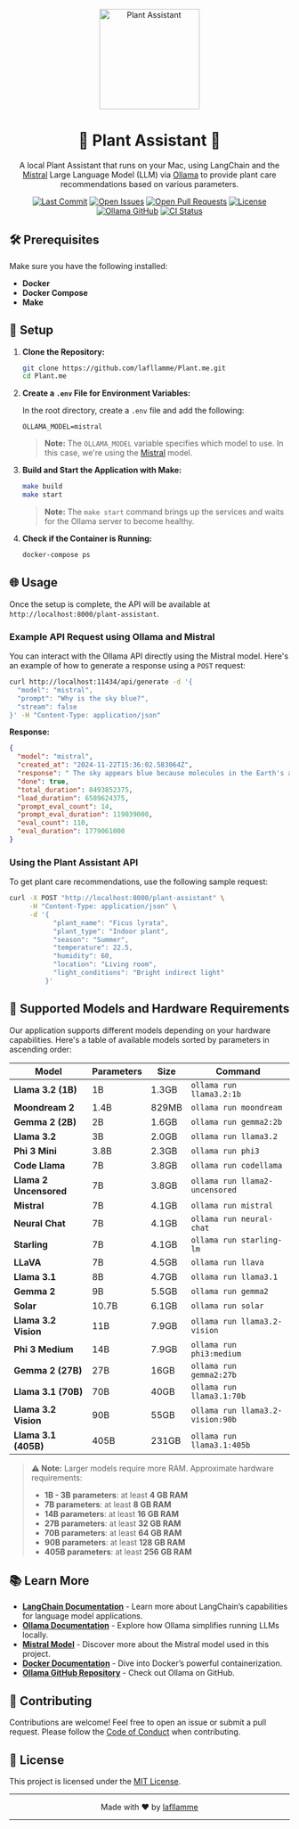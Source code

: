 <p align="center">
  <img src="https://i.imgur.com/75FqnJs.png" width="180" alt="Plant Assistant"/>
</p>

<h1 align="center">🌱 Plant Assistant 🌱</h1>

<p align="center">
  A local Plant Assistant that runs on your Mac, using LangChain and the <a href="https://ollama.ai/library/mistral">Mistral</a> Large Language Model (LLM) via <a href="https://ollama.ai/">Ollama</a> to provide plant care recommendations based on various parameters.
</p>

<p align="center">
  <a href="https://github.com/lafllamme/Plant.me/commits/main"><img src="https://img.shields.io/github/last-commit/lafllamme/Plant.me" alt="Last Commit"></a>
  <a href="https://github.com/lafllamme/Plant.me/issues"><img src="https://img.shields.io/github/issues/lafllamme/Plant.me" alt="Open Issues"></a>
  <a href="https://github.com/lafllamme/Plant.me/pulls"><img src="https://img.shields.io/github/issues-pr/lafllamme/Plant.me" alt="Open Pull Requests"></a>
  <a href="https://github.com/lafllamme/Plant.me"><img src="https://img.shields.io/github/license/lafllamme/Plant.me" alt="License"></a>
  <a href="https://github.com/ollama/ollama"><img src="https://img.shields.io/badge/Ollama-GitHub-blue" alt="Ollama GitHub"></a>
  <a href="https://github.com/lafllamme/Plant.me/actions"><img src="https://github.com/lafllamme/Plant.me/workflows/CI/badge.svg" alt="CI Status"></a>
</p>

## 🛠 Prerequisites

Make sure you have the following installed:

- **Docker**
- **Docker Compose**
- **Make**

## 🚀 Setup

1. **Clone the Repository:**

    ```bash
    git clone https://github.com/lafllamme/Plant.me.git
    cd Plant.me
    ```

2. **Create a `.env` File for Environment Variables:**

    In the root directory, create a `.env` file and add the following:

    ```plaintext
    OLLAMA_MODEL=mistral
    ```

    > **Note:** The `OLLAMA_MODEL` variable specifies which model to use. In this case, we're using the [Mistral](https://ollama.ai/library/mistral) model.

3. **Build and Start the Application with Make:**

    ```bash
    make build
    make start
    ```

    > **Note:** The `make start` command brings up the services and waits for the Ollama server to become healthy.

4. **Check if the Container is Running:**

    ```bash
    docker-compose ps
    ```

## 🌐 Usage

Once the setup is complete, the API will be available at `http://localhost:8000/plant-assistant`.

### Example API Request using Ollama and Mistral

You can interact with the Ollama API directly using the Mistral model. Here's an example of how to generate a response using a `POST` request:

```bash
curl http://localhost:11434/api/generate -d '{
  "model": "mistral",
  "prompt": "Why is the sky blue?",
  "stream": false
}' -H "Content-Type: application/json"
```

**Response:**

```json
{
  "model": "mistral",
  "created_at": "2024-11-22T15:36:02.583064Z",
  "response": " The sky appears blue because molecules in the Earth's atmosphere scatter sunlight in all directions, and blue light is scattered more than other colors due to its shorter wavelength.",
  "done": true,
  "total_duration": 8493852375,
  "load_duration": 6589624375,
  "prompt_eval_count": 14,
  "prompt_eval_duration": 119039000,
  "eval_count": 110,
  "eval_duration": 1779061000
}
```

### Using the Plant Assistant API

To get plant care recommendations, use the following sample request:

```bash
curl -X POST "http://localhost:8000/plant-assistant" \
     -H "Content-Type: application/json" \
     -d '{
           "plant_name": "Ficus lyrata",
           "plant_type": "Indoor plant",
           "season": "Summer",
           "temperature": 22.5,
           "humidity": 60,
           "location": "Living room",
           "light_conditions": "Bright indirect light"
         }'
```

## 🧠 Supported Models and Hardware Requirements

Our application supports different models depending on your hardware capabilities. Here's a table of available models sorted by parameters in ascending order:

| Model                    | Parameters | Size    | Command                            |
|--------------------------|------------|---------|------------------------------------|
| **Llama 3.2 (1B)**       | 1B         | 1.3GB   | `ollama run llama3.2:1b`           |
| **Moondream 2**          | 1.4B       | 829MB   | `ollama run moondream`             |
| **Gemma 2 (2B)**         | 2B         | 1.6GB   | `ollama run gemma2:2b`             |
| **Llama 3.2**            | 3B         | 2.0GB   | `ollama run llama3.2`              |
| **Phi 3 Mini**           | 3.8B       | 2.3GB   | `ollama run phi3`                  |
| **Code Llama**           | 7B         | 3.8GB   | `ollama run codellama`             |
| **Llama 2 Uncensored**   | 7B         | 3.8GB   | `ollama run llama2-uncensored`     |
| **Mistral**              | 7B         | 4.1GB   | `ollama run mistral`               |
| **Neural Chat**          | 7B         | 4.1GB   | `ollama run neural-chat`           |
| **Starling**             | 7B         | 4.1GB   | `ollama run starling-lm`           |
| **LLaVA**                | 7B         | 4.5GB   | `ollama run llava`                 |
| **Llama 3.1**            | 8B         | 4.7GB   | `ollama run llama3.1`              |
| **Gemma 2**              | 9B         | 5.5GB   | `ollama run gemma2`                |
| **Solar**                | 10.7B      | 6.1GB   | `ollama run solar`                 |
| **Llama 3.2 Vision**     | 11B        | 7.9GB   | `ollama run llama3.2-vision`       |
| **Phi 3 Medium**         | 14B        | 7.9GB   | `ollama run phi3:medium`           |
| **Gemma 2 (27B)**        | 27B        | 16GB    | `ollama run gemma2:27b`            |
| **Llama 3.1 (70B)**      | 70B        | 40GB    | `ollama run llama3.1:70b`          |
| **Llama 3.2 Vision**     | 90B        | 55GB    | `ollama run llama3.2-vision:90b`   |
| **Llama 3.1 (405B)**     | 405B       | 231GB   | `ollama run llama3.1:405b`         |

> **⚠️ Note:** Larger models require more RAM. Approximate hardware requirements:
>
> - **1B - 3B parameters**: at least **4 GB RAM**
> - **7B parameters**: at least **8 GB RAM**
> - **14B parameters**: at least **16 GB RAM**
> - **27B parameters**: at least **32 GB RAM**
> - **70B parameters**: at least **64 GB RAM**
> - **90B parameters**: at least **128 GB RAM**
> - **405B parameters**: at least **256 GB RAM**

## 📚 Learn More

- **[LangChain Documentation](https://langchain.com/docs/)** - Learn more about LangChain’s capabilities for language model applications.
- **[Ollama Documentation](https://ollama.ai/docs/)** - Explore how Ollama simplifies running LLMs locally.
- **[Mistral Model](https://ollama.ai/library/mistral)** - Discover more about the Mistral model used in this project.
- **[Docker Documentation](https://docs.docker.com/)** - Dive into Docker’s powerful containerization.
- **[Ollama GitHub Repository](https://github.com/ollama/ollama)** - Check out Ollama on GitHub.

## 🤝 Contributing

Contributions are welcome! Feel free to open an issue or submit a pull request. Please follow the [Code of Conduct](https://github.com/lafllamme/Plant.me/blob/main/CODE_OF_CONDUCT.md) when contributing.

## 📄 License

This project is licensed under the [MIT License](https://opensource.org/licenses/MIT).

---

<p align="center">Made with ❤️ by <a href="https://github.com/lafllamme">lafllamme</a></p>

---

